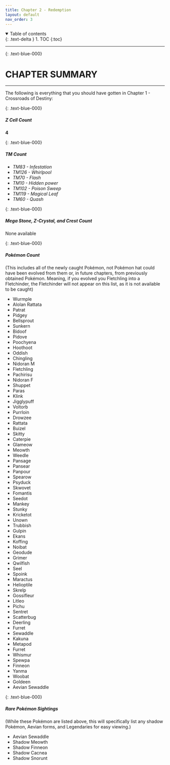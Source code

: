 ```yaml
---
title: Chapter 2 - Redemption
layout: default
nav_order: 3
---
```


<details open markdown="block">
  <summary>
    Table of contents
  </summary>
  {: .text-delta }
1. TOC
{:toc}
</details>

---

{: 	.text-blue-000}
# CHAPTER SUMMARY
---

The following is everything that you should have gotten in Chapter 1 - Crossroads of Destiny:

{: 	.text-blue-000}
##### Z Cell Count

**4**

{: 	.text-blue-000}
##### TM Count

 - *TM83 - Infestation*
 - *TM126 - Whirlpool*
 - *TM70 - Flash*
 - *TM10 - Hidden power*
 - *TM102 - Poison Sweep*
 - *TM119 - Magical Leaf*
 - *TM60 - Quash*

{: 	.text-blue-000}
##### Mega Stone, Z-Crystal, and Crest Count

None available

{: 	.text-blue-000}
##### Pokémon Count

(This includes all of the newly caught Pokémon, not Pokémon hat could have been evolved from them or, in future chapters, from previously obtained Pokémon. Meaning, if you evolved you Fletchling into a Fletchinder, the Fletchinder will not appear on this list, as it is not available to be caught)

 - Wurmple
 - Alolan Rattata
 - Patrat
 - Pidgey
 - Bellsprout
 - Sunkern
 - Bidoof
 - Pidove
 - Poochyena
 - Hoothoot
 - Oddish
 - Chingling
 - Nidoran M
 - Fletchling
 - Pachirisu
 - Nidoran F
 - Shuppet
 - Paras
 - Klink
 - Jigglypuff
 - Voltorb
 - Purrloin
 - Drowzee
 - Rattata
 - Buizel
 - Skitty
 - Caterpie
 - Glameow
 - Meowth
 - Weedle
 - Pansage
 - Pansear
 - Panpour
 - Spearow
 - Psyduck
 - Skwovet
 - Fomantis
 - Seedot
 - Mankey
 - Stunky
 - Kricketot
 - Unown
 - Trubbish
 - Gulpin
 - Ekans
 - Koffing
 - Noibat
 - Geodude
 - Grimer
 - Qwilfish
 - Seel
 - Spoink
 - Maractus
 - Helioptile
 - Skrelp
 - Gossifleur
 - Litleo
 - Pichu
 - Sentret
 - Scatterbug
 - Deerling
 - Furret
 - Sewaddle
 - Kakuna
 - Metapod
 - Furret
 - Whismur
 - Spewpa
 - Finneon
 - Yanma
 - Woobat
 - Goldeen
 - Aevian Sewaddle

{: 	.text-blue-000}
##### Rare Pokémon Sightings

(While these Pokémon are listed above, this will specifically  list any shadow Pokémon, Aevian forms, and Legendaries for easy viewing.)

 - Aevian Sewaddle
 - Shadow Meowth
 - Shadow Finneon
 - Shadow Cacnea
 - Shadow Snorunt





